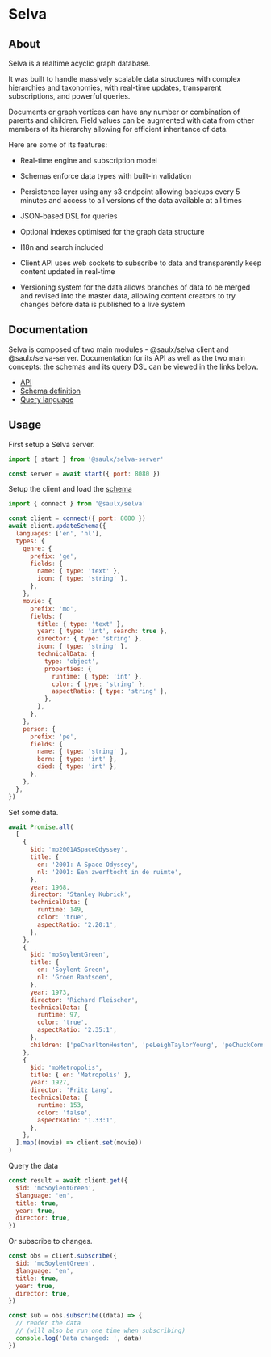# Selva

## About

Selva is a realtime acyclic graph database.

It was built to handle massively scalable data structures with complex hierarchies and taxonomies, with real-time updates, transparent subscriptions, and powerful queries.

Documents or graph vertices can have any number or combination of parents and children. Field values can be augmented with data from other members of its hierarchy allowing for efficient inheritance of data.

Here are some of its features:

- Real-time engine and subscription model

- Schemas enforce data types with built-in validation

- Persistence layer using any s3 endpoint allowing backups every 5 minutes and access to all versions of the data available at all times

- JSON-based DSL for queries

- Optional indexes optimised for the graph data structure

- I18n and search included

- Client API uses web sockets to subscribe to data and transparently keep content updated in real-time

- Versioning system for the data allows branches of data to be merged and revised into the master data, allowing content creators to try changes before data is published to a live system

## Documentation

Selva is composed of two main modules - @saulx/selva client and @saulx/selva-server.
Documentation for its API as well as the two main concepts: the schemas and its query DSL can be viewed in the links below.

- [API](docs/api.md)
- [Schema definition](docs/schemas.md)
- [Query language](docs/query.md)

## Usage

First setup a Selva server.

```js
import { start } from '@saulx/selva-server'

const server = await start({ port: 8080 })
```

Setup the client and load the [schema](docs/schemas.md)

```js
import { connect } from '@saulx/selva'

const client = connect({ port: 8080 })
await client.updateSchema({
  languages: ['en', 'nl'],
  types: {
    genre: {
      prefix: 'ge',
      fields: {
        name: { type: 'text' },
        icon: { type: 'string' },
      },
    },
    movie: {
      prefix: 'mo',
      fields: {
        title: { type: 'text' },
        year: { type: 'int', search: true },
        director: { type: 'string' },
        icon: { type: 'string' },
        technicalData: {
          type: 'object',
          properties: {
            runtime: { type: 'int' },
            color: { type: 'string' },
            aspectRatio: { type: 'string' },
          },
        },
      },
    },
    person: {
      prefix: 'pe',
      fields: {
        name: { type: 'string' },
        born: { type: 'int' },
        died: { type: 'int' },
      },
    },
  },
})
```

Set some data.

```js
await Promise.all(
  [
    {
      $id: 'mo2001ASpaceOdyssey',
      title: {
        en: '2001: A Space Odyssey',
        nl: '2001: Een zwerftocht in de ruimte',
      },
      year: 1968,
      director: 'Stanley Kubrick',
      technicalData: {
        runtime: 149,
        color: 'true',
        aspectRatio: '2.20:1',
      },
    },
    {
      $id: 'moSoylentGreen',
      title: {
        en: 'Soylent Green',
        nl: 'Groen Rantsoen',
      },
      year: 1973,
      director: 'Richard Fleischer',
      technicalData: {
        runtime: 97,
        color: 'true',
        aspectRatio: '2.35:1',
      },
      children: ['peCharltonHeston', 'peLeighTaylorYoung', 'peChuckConnors'],
    },
    {
      $id: 'moMetropolis',
      title: { en: 'Metropolis' },
      year: 1927,
      director: 'Fritz Lang',
      technicalData: {
        runtime: 153,
        color: 'false',
        aspectRatio: '1.33:1',
      },
    },
  ].map((movie) => client.set(movie))
)
```

Query the data

```js
const result = await client.get({
  $id: 'moSoylentGreen',
  $language: 'en',
  title: true,
  year: true,
  director: true,
})
```

Or subscribe to changes.

```js
const obs = client.subscribe({
  $id: 'moSoylentGreen',
  $language: 'en',
  title: true,
  year: true,
  director: true,
})

const sub = obs.subscribe((data) => {
  // render the data
  // (will also be run one time when subscribing)
  console.log('Data changed: ', data)
})
```
